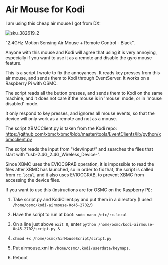Air Mouse for Kodi
==================

I am using this cheap air mouse I got from DX:

![sku_382619_2](https://cloud.githubusercontent.com/assets/346211/9074842/4ab1ba32-3b0e-11e5-96f4-df719802ca3b.jpg)

"2.4GHz Motion Sensing Air Mouse + Remote Control - Black". 

Anyone with this mouse and Kodi will agree that using it is very annoying, especially if you want to use it as a remote and disable the gyro mouse feature.

This is a script I wrote to fix the annoyances.  It reads key presses from this air mouse, and sends them to Kodi through EventServer. It works on a Raspberry Pi with OSMC.

The script reads all the button presses, and sends them to Kodi on the same machine, and it does not care if the mouse is in 'mouse' mode, or in 'mouse disabled' mode.

It only respond to key presses, and ignores all mouse events, so that the device will only work as a remote and not as a mouse.

The script XBMCClient.py is taken from the Kodi repo:
https://github.com/xbmc/xbmc/blob/master/tools/EventClients/lib/python/xbmcclient.py

The script reads the input from "/dev/input/" and searches the files that start with
"usb-2.4G_2.4G_Wireless_Device-".

Since XBMC uses the EVIOCGRAB operation, it is impossible to read the files after XBMC has launched, so in order to fix that, the script is called from ```rc.local```, and it also uses EVIOCGRAB, to prevent XBMC from accessing the device files.

If you want to use this (instructions are for OSMC on the Raspberry Pi):

1.  Take script.py and KodiClient.py and put them in a directory (I used ```/home/osmc/kodi-airmouse-0c45-2702/```)

2.  Have the script to run at boot: ```sudo nano /etc/rc.local```

3.  On a line just above ```exit 0```, enter ```python /home/osmc/kodi-airmouse-0c45-2702/script.py &```

4.  ```chmod +x /home/osmc/AirMouseScript/script.py```

5.  Put airmouse.xml in ```/home/osmc/.kodi/userdata/keymaps```.

6.  Reboot
